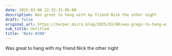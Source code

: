 ```yaml
---
date: 2025-03-08 22:32:31-05:00
description: Was great to hang with my friend Nick the other night
draft: false
original_url: https://harper.micro.blog/2025/03/08/was-gregs-to-hang-with.html
sub_title: Untitled
title: 'Note #208'
---
```


Was great to hang with my friend Nick the other night